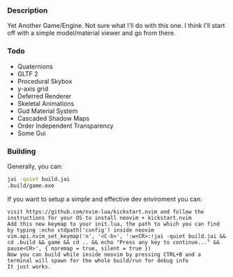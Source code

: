 ### Description
Yet Another Game/Engine. Not sure what I'll do with this one.
I think I'll start off with a simple model/material viewer and go from there.

### Todo
- Quaternions
- GLTF 2
- Procedural Skybox
- y-axis grid
- Deferred Renderer
- Skeletal Animations
- Gud Material System
- Cascaded Shadow Maps
- Order Independent Transparency
- Some Gui

### Building
Generally, you can:
```sh
jai -quiet build.jai
.build/game.exe
```

If you want to setup a simple and effective dev enviroment you can:
```
visit https://github.com/nvim-lua/kickstart.nvim and follow the instructions for your OS to install neovim + kickstart.nvim
Add this new keymap to your init.lua, the path to which you can find by typing :echo stdpath('config') inside neovim
vim.api.nvim_set_keymap('n', '<C-b>', ':w<CR>:!jai -quiet build.jai && cd .build && game && cd .. && echo "Press any key to continue..." && pause<CR>', { noremap = true, silent = true })
Now you can build while inside neovim by pressing CTRL+B and a terminal will spawn for the whole build/run for debug info
It just works.
```
